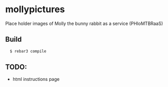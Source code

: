 # mollypictures

Place holder images of Molly the bunny rabbit as a service (PHIoMTBRaaS)

## Build

```sh
  $ rebar3 compile
```


## TODO:

* html instructions page

